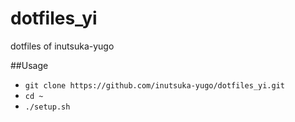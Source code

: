 # dotfiles_yi
dotfiles of inutsuka-yugo

##Usage
- `git clone https://github.com/inutsuka-yugo/dotfiles_yi.git`
- `cd ~`
- `./setup.sh`
